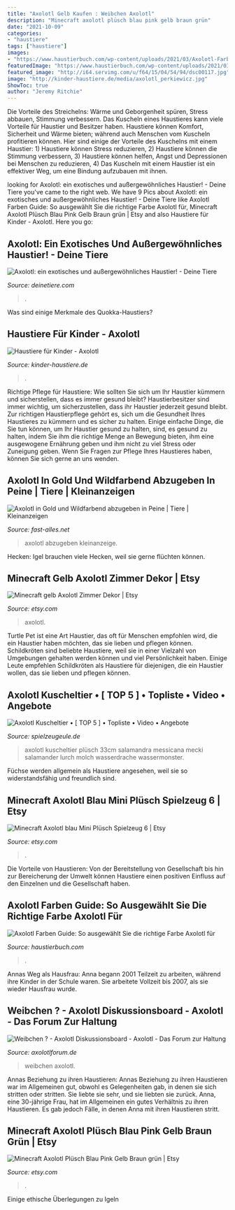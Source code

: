 ```yaml
---
title: "Axolotl Gelb Kaufen : Weibchen Axolotl"
description: "Minecraft axolotl plüsch blau pink gelb braun grün"
date: "2021-10-09"
categories:
- "haustiere"
tags: ["haustiere"]
images:
- "https://www.haustierbuch.com/wp-content/uploads/2021/03/Axolotl-Farben-Guide_-So-ausgewahlt-Sie-die-richtige-Farbe-Axolotl-fur-Sie-aus.jpg"
featuredImage: "https://www.haustierbuch.com/wp-content/uploads/2021/03/Axolotl-Farben-Guide_-So-ausgewahlt-Sie-die-richtige-Farbe-Axolotl-fur-Sie-aus.jpg"
featured_image: "http://i64.servimg.com/u/f64/15/04/54/94/dsc00117.jpg"
image: "http://kinder-haustiere.de/media/axolotl_perkiewicz.jpg"
ShowToc: true
author: "Jeremy Ritchie"
---
```



Die Vorteile des Streichelns: Wärme und Geborgenheit spüren, Stress abbauen, Stimmung verbessern.
Das Kuscheln eines Haustieres kann viele Vorteile für Haustier und Besitzer haben. Haustiere können Komfort, Sicherheit und Wärme bieten; während auch Menschen vom Kuscheln profitieren können. Hier sind einige der Vorteile des Kuschelns mit einem Haustier: 1) Haustiere können Stress reduzieren, 2) Haustiere können die Stimmung verbessern, 3) Haustiere können helfen, Angst und Depressionen bei Menschen zu reduzieren, 4) Das Kuscheln mit einem Haustier ist ein effektiver Weg, um eine Bindung aufzubauen mit ihnen.

	

		
looking for Axolotl: ein exotisches und außergewöhnliches Haustier! - Deine Tiere you've came to the right web. We have 9 Pics about Axolotl: ein exotisches und außergewöhnliches Haustier! - Deine Tiere like Axolotl Farben Guide: So ausgewählt Sie die richtige Farbe Axolotl für, Minecraft Axolotl Plüsch Blau Pink Gelb Braun grün | Etsy and also Haustiere für Kinder - Axolotl. Here you go:
		
    
## Axolotl: Ein Exotisches Und Außergewöhnliches Haustier! - Deine Tiere

<img loading=lazy src="https://deinetiere.com/wp-content/uploads/2019/05/den-axolotl-gibt-es-in-verschiedenen-farben.jpg" onerror="this.onerror=null;this.src='https://tse1.mm.bing.net/th?id=OIP.nVg52m98uxYYjigXZwVmTgAAAA&amp;pid=15.1';" alt="Axolotl: ein exotisches und außergewöhnliches Haustier! - Deine Tiere">

_Source: deinetiere.com_

>. 

	

Was sind einige Merkmale des Quokka-Haustiers?

    
## Haustiere Für Kinder - Axolotl

<img loading=lazy src="http://kinder-haustiere.de/media/axolotl_perkiewicz.jpg" onerror="this.onerror=null;this.src='https://tse1.mm.bing.net/th?id=OIP.eejhecRpSi9ivW6txKgz3AHaFj&amp;pid=15.1';" alt="Haustiere für Kinder - Axolotl">

_Source: kinder-haustiere.de_

>. 

	

Richtige Pflege für Haustiere: Wie sollten Sie sich um Ihr Haustier kümmern und sicherstellen, dass es immer gesund bleibt?
Haustierbesitzer sind immer wichtig, um sicherzustellen, dass ihr Haustier jederzeit gesund bleibt. Zur richtigen Haustierpflege gehört es, sich um die Gesundheit Ihres Haustieres zu kümmern und es sicher zu halten. Einige einfache Dinge, die Sie tun können, um Ihr Haustier gesund zu halten, sind, es gesund zu halten, indem Sie ihm die richtige Menge an Bewegung bieten, ihm eine ausgewogene Ernährung geben und ihm nicht zu viel Stress oder Zuneigung geben. Wenn Sie Fragen zur Pflege Ihres Haustieres haben, können Sie sich gerne an uns wenden.

    
## Axolotl In Gold Und Wildfarbend Abzugeben In Peine | Tiere | Kleinanzeigen

<img loading=lazy src="https://www.fast-alles.net/pictures/tiere-2012071514070998.jpg" onerror="this.onerror=null;this.src='https://tse4.mm.bing.net/th?id=OIP.IhyqP3sHLcn7XZuX7B6_kQEsD9&amp;pid=15.1';" alt="Axolotl in Gold und Wildfarbend abzugeben in Peine | Tiere | Kleinanzeigen">

_Source: fast-alles.net_

>axolotl abzugeben kleinanzeige. 

	

Hecken: Igel brauchen viele Hecken, weil sie gerne flüchten können.

    
## Minecraft Gelb Axolotl Zimmer Dekor | Etsy

<img loading=lazy src="https://i.etsystatic.com/15509169/r/il/758fa2/3160190554/il_fullxfull.3160190554_3y1m.jpg" onerror="this.onerror=null;this.src='https://tse2.mm.bing.net/th?id=OIP.OQL6RbNGVVqO11mS2MwuLAHaHa&amp;pid=15.1';" alt="Minecraft gelb Axolotl Zimmer Dekor | Etsy">

_Source: etsy.com_

>axolotl. 

	

Turtle Pet ist eine Art Haustier, das oft für Menschen empfohlen wird, die ein Haustier haben möchten, das sie lieben und pflegen können.
Schildkröten sind beliebte Haustiere, weil sie in einer Vielzahl von Umgebungen gehalten werden können und viel Persönlichkeit haben. Einige Leute empfehlen Schildkröten als Haustiere für diejenigen, die ein Haustier wollen, das sie lieben und pflegen können.

    
## Axolotl Kuscheltier • [ TOP 5 ] • Topliste • Video • Angebote

<img loading=lazy src="https://www.spielzeugeule.de/wp-content/plugins/aawp/public/image.php?url=aHR0cHM6Ly9tLm1lZGlhLWFtYXpvbi5jb20vaW1hZ2VzL0kvMzFkcWhhZ0l4UUwuanBn" onerror="this.onerror=null;this.src='https://tse4.mm.bing.net/th?id=OIP.72qNIf9G2OmNypgRyduHfQHaFa&amp;pid=15.1';" alt="Axolotl Kuscheltier • [ TOP 5 ] • Topliste • Video • Angebote">

_Source: spielzeugeule.de_

>axolotl kuscheltier plüsch 33cm salamandra messicana mecki salamander lurch molch wasserdrache wassermonster. 

	

Füchse werden allgemein als Haustiere angesehen, weil sie so widerstandsfähig und freundlich sind.

    
## Minecraft Axolotl Blau Mini Plüsch Spielzeug 6 | Etsy

<img loading=lazy src="https://i.etsystatic.com/25686397/r/il/e41878/3278318417/il_1588xN.3278318417_blye.jpg" onerror="this.onerror=null;this.src='https://tse2.mm.bing.net/th?id=OIP.IqszTv9FAv0-KGfxD3jR5gHaFj&amp;pid=15.1';" alt="Minecraft Axolotl blau Mini Plüsch Spielzeug 6 | Etsy">

_Source: etsy.com_

>. 

	

Die Vorteile von Haustieren: Von der Bereitstellung von Gesellschaft bis hin zur Bereicherung der Umwelt können Haustiere einen positiven Einfluss auf den Einzelnen und die Gesellschaft haben.

    
## Axolotl Farben Guide: So Ausgewählt Sie Die Richtige Farbe Axolotl Für

<img loading=lazy src="https://www.haustierbuch.com/wp-content/uploads/2021/03/Axolotl-Farben-Guide_-So-ausgewahlt-Sie-die-richtige-Farbe-Axolotl-fur-Sie-aus.jpg" onerror="this.onerror=null;this.src='https://tse4.mm.bing.net/th?id=OIP.AaYWrUwnBd2MPtfG2vs_qwHaE7&amp;pid=15.1';" alt="Axolotl Farben Guide: So ausgewählt Sie die richtige Farbe Axolotl für">

_Source: haustierbuch.com_

>. 

	

Annas Weg als Hausfrau: Anna begann 2001 Teilzeit zu arbeiten, während ihre Kinder in der Schule waren. Sie arbeitete Vollzeit bis 2007, als sie wieder Hausfrau wurde.

    
## Weibchen ? - Axolotl Diskussionsboard - Axolotl - Das Forum Zur Haltung

<img loading=lazy src="http://i64.servimg.com/u/f64/15/04/54/94/dsc00117.jpg" onerror="this.onerror=null;this.src='https://tse3.mm.bing.net/th?id=OIP.8zHFSzxo7dm3JKOAXQh87AHaFj&amp;pid=15.1';" alt="Weibchen ? - Axolotl Diskussionsboard - Axolotl - Das Forum zur Haltung">

_Source: axolotlforum.de_

>weibchen axolotl. 

	

Annas Beziehung zu ihren Haustieren: Annas Beziehung zu ihren Haustieren war im Allgemeinen gut, obwohl es Gelegenheiten gab, in denen sie sich stritten oder stritten. Sie liebte sie sehr, und sie liebten sie zurück.
Anna, eine 30-jährige Frau, hat im Allgemeinen ein gutes Verhältnis zu ihren Haustieren. Es gab jedoch Fälle, in denen Anna mit ihren Haustieren stritt.

    
## Minecraft Axolotl Plüsch Blau Pink Gelb Braun Grün | Etsy

<img loading=lazy src="https://i.etsystatic.com/27675083/r/il/102a0d/3205194661/il_794xN.3205194661_428s.jpg" onerror="this.onerror=null;this.src='https://tse1.mm.bing.net/th?id=OIP.K5FI8Q6rUA5OAhnVxFj9jAHaGX&amp;pid=15.1';" alt="Minecraft Axolotl Plüsch Blau Pink Gelb Braun grün | Etsy">

_Source: etsy.com_

>. 

	

Einige ethische Überlegungen zu Igeln

